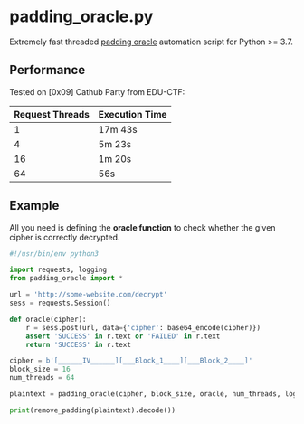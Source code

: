 # padding_oracle.py

Extremely fast threaded [padding oracle](http://server.maojui.me/Crypto/Padding_oracle_attack/) automation script for Python >= 3.7.

## Performance

Tested on [0x09] Cathub Party from EDU-CTF:

| Request Threads | Execution Time |
|-----------------|----------------|
| 1               | 17m 43s        |
| 4               | 5m 23s         |
| 16              | 1m 20s         |
| 64              | 56s            |

## Example

All you need is defining the **oracle function** to check whether the given cipher is correctly decrypted.

```python
#!/usr/bin/env python3

import requests, logging
from padding_oracle import *

url = 'http://some-website.com/decrypt'
sess = requests.Session()

def oracle(cipher):
    r = sess.post(url, data={'cipher': base64_encode(cipher)})
    assert 'SUCCESS' in r.text or 'FAILED' in r.text
    return 'SUCCESS' in r.text

cipher = b'[______IV______][___Block_1____][___Block_2____]'
block_size = 16
num_threads = 64

plaintext = padding_oracle(cipher, block_size, oracle, num_threads, log_level=logging.DEBUG)

print(remove_padding(plaintext).decode())
```
